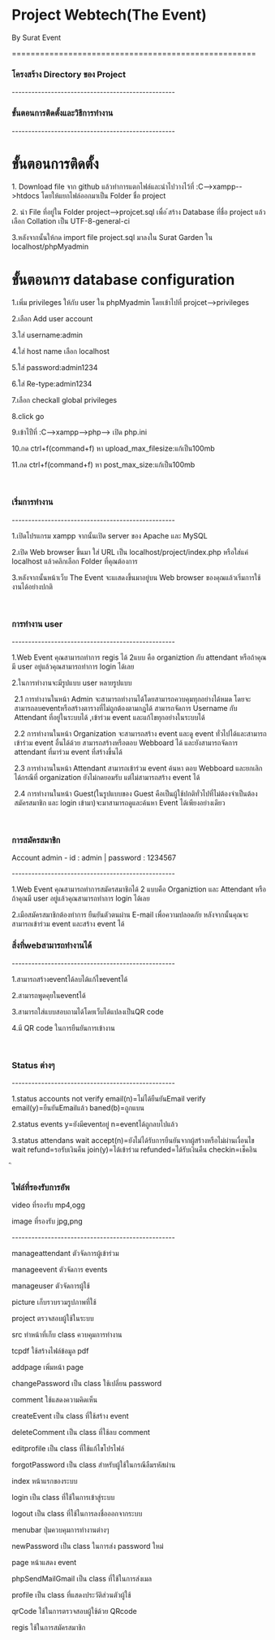 ﻿<!DOCTYPE html>
<html>
<head>
<meta charset="utf-8">
</head>
<body>
<h1>Project Webtech(The Event)</h1>
<p>By Surat Event</p>
====================================================
<h3>โครงสร้าง Directory ของ Project</h3>
--------------------------------------------------
<h3>ขั้นตอนการติดตั้งและวิธีการทำงาน</h3>
--------------------------------------------------
<h1>ขั้นตอนการติดตั้ง</h1>
<p>1. Download file จาก github แล้วทำการแตกไฟล์และนำไปวางไว้ที่ :C-->xampp-->htdocs โดยให้แยกไฟล์ออกมาเป็น Folder ชื่อ project </p>
<p>2. นำ File ที่อยู่ใน Folder project-->projcet.sql เพื่อ ้สร้าง Database ที่ชื่อ project แล้วเลือก Collation เป็น UTF-8-general-ci</p>
<p>3.หลังจากนั้นให้กด import file project.sql มาลงใน Surat Garden ใน localhost/phpMyadmin</p>

<h1>ขั้นตอนการ database configuration</h1>
<p>1.เพิ่ม privileges ให้กับ user ใน phpMyadmin โดยเข้าไปที่ projcet-->privileges</P>
<p>2.เลือก  Add user account </p>
<p>3.ใส่ username:admin </p>
<p>4.ใส่ host name เลือก localhost</p>
<p>5.ใส่ password:admin1234</p>
<p>6.ใส่ Re-type:admin1234</P>
<p>7.เลือก checkall global privileges</p>
<p>8.click go</p>
<p>9.เข้าไปืที่ :C-->xampp-->php--> เปิด php.ini </p>
<p>10.กด ctrl+f(command+f) หา upload_max_filesize:แก้เป็น100mb</p>
<p>11.กด ctrl+f(command+f) หา post_max_size:แก้เป็น100mb</p>
<br>


<h3>เริ่มการทำงาน</h3>
--------------------------------------------------
<p>1.เปิดโปรแกรม xampp จากนั้นเปิด server ของ Apache และ MySQL </p>
<p>2.เปิด Web browser ขึ้นมา ใส่ URL เป็น localhost/project/index.php   หรือใส่แค่ localhost แล้วคลิกเลือก Folder ที่คุณต้องการ </p>
<p>3.หลังจากนั้นหน้าเว็บ The Event จะแเสดงขึ้นมาอยู่บน Web browser ของคุณแล้วเริ่มการใช้งานได้อย่างปกติ</p>
<br>


<h3>การทำงาน user </h3>
--------------------------------------------------
<p>1.Web Event คุณสามารถทำการ regis ได้ 2แบบ คือ organiztion กับ attendant หรือถ้าคุณมี user อยู่แล้วคุณสามารถทำการ login ได้เลย</p>
<p>2.ในการทำงานจะมีรูปแบบ user หลายรูปแบบ
  <p style="margin-left:5px"> 2.1 การทำงานในหน้า Admin จะสามารถทำงานได้โดยสามารถควบคุมทุกอย่างได้หมด โดยจะสามารถลบeventหรือสร้างตารางที่ไม่ถูกต้องตามกฎได้ สามารถจัดการ Username กับ  Attendant ที่อยู่ในระบบได้ ,เข้าร่วม event และแก้ไขทุกอย่างในระบบได้</p>
  <p style="margin-left:5px"> 2.2 การทำงานในหน้า Organization จะสามารถสร้าง event และดู event ทั่วไปได้และสามารถเข้าร่วม event อื่นได้ด้วย สามารถสร้างหรือตอบ Webboard ได้ และยังสามารถจัดการ attendant ที่มาร่วม event ที่สร้างขึ้นได้</p>
  <p style="margin-left:5px"> 2.3 การทำงานในหน้า Attendant สามารถเข้าร่วม event ค้นหา ตอบ Webboard และยกเลิกได้กรณีที่ organization ยังไม่กดยอมรับ แต่ไม่สามารถสร้าง event ได้ </p>
  <p style="margin-left:5px"> 2.4 การทำงานในหน้า Guest(ในรูปแบบของ Guest คือเป็นผู้ใช้ปกติทั่วไปที่ไม่ต้องจำเป็นต้องสมัครสมาชิก และ login เข้ามา)จะมาสามารถดูและค้นหา Event ได้เพียงอย่างเดียว</p>


<br>
<h3>การสมัครสมาชิก</h3>
<p>Account admin - id : admin | password : 1234567</p>
--------------------------------------------------
<p>1.Web Event คุณสามารถทำการสมัครสมาชิกได้ 2 แบบคือ Organiztion และ Attendant หรือถ้าคุณมี user อยู่แล้วคุณสามารถทำการ login ได้เลย
<p>2.เมือสมัครสมาชิกต้องทำการ ยืนยันตัวตนผ่าน E-mail เพื่อความปลอดภัย หลังจากนั้นคุณจะสามารถเข้าร่วม event และสร้าง event ได้
<br>
<h3>สิ่งที่webสามารถทำงานได้</h3>
--------------------------------------------------
<p>1.สามารถสร้างeventได้ลบได้แก้ไขeventได้</p>
<p>2.สามารถพูดคุยในeventได้</p>
<p>3.สามารถใส่แบบสอบถามได้โดยเว็บได้แปลงเป็นQR code</p>
<p>4.มี QR code ในการยืนยันการเข้างาน</p>
<br>
<h3>Status ต่างๆ</h3>
--------------------------------------------------
<p>1.status accounts not verify email(n)=ไม่ได้ยืนยันEmail verify email(y)=ยืนยันEmailแล้ว baned(b)=ถูกแบน</p>
<p>2.status events y=ยังมีeventอยู่ n=eventได้ถูกลบไปแล้ว</p>
<p>3.status attendans wait accept(n)=ยังไม่ได้รับการยืนยันจากผู้สร้างหรือไม่ผ่านเงื่อนไข  wait refund=รอรับเงินคืน join(y)=ได้เข้าร่วม refunded=ได้รับเงินคืน checkin=เช็คอิน</p>
ิ<br>
<h3>ไฟล์ที่รองรับการอัพ</h3>
<p>video ที่รองรับ mp4,ogg </p>
<p>image ที่รองรับ jpg,png</p>
--------------------------------------------------
<p>manageattendant ตัวจัดการผู้เข้าร่วม</p>
<p>manageevent ตัวจัดการ events</p>
<p>manageuser ตัวจัดการผู้ใช้</p>
<p>picture เก็บรวบรวมรูปภาพที่ใช้</p>
<p>project ตรวจสอบผู้ใช้ในระบบ</p>
<p>src ทำหน้าที่เก็บ class ควบคุมการทำงาน</p>
<p>tcpdf ใช้สร้างไฟล์ข้อมูล pdf</p>
<p>addpage เพิ่มหน้า page</p>
<p>changePassword เป็น class ใช้เปลี่ยน password</p>
<p>comment ใช้แสดงความคิดเห็น</p>
<p>createEvent เป็น class ที่ใช้สร้าง event</p>
<p>deleteComment เป็น class ที่ใช้ลบ comment</p>
<p>editprofile เป็น class ที่ใช้แก้ไขโปรไฟล์</p>
<p>forgotPassword เป็น class สำหรับผู้ใช้ในกรณีลืมรหัสผ่าน</p>
<p>index หน้าแรกของระบบ</p>
<p>login เป็น class ที่ใช้ในการเข้าสู่ระบบ</p>
<p>logout เป็น class ที่ใช้ในการลงชื่อออกจากระบบ</p>
<p>menubar ปุ่มควบคุมการทำงานต่างๆ</p>
<p>newPassword เป็น class ในการส่ง password ใหม่</p>
<p>page หน้าแสดง event</p>
<p>phpSendMailGmail เป็น class ที่ใช้ในการส่งเมล</p>
<p>profile เป็น class ที่แสดงประวัติส่วนตัวผู้ใช้</p>
<p>qrCode ใช้ในการตรวจสอบผู้ใช้ด้วย QRcode</p>
<p>regis ใช้ในการสมัครสมาชิก</p>

</body>
</html>
